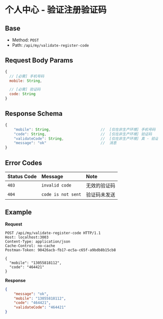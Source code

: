 # 个人中心 - 验证注册验证码

## Base

* Method: `POST`
* Path: `/api/my/validate-register-code`

## Request Body Params

```js
{
  // [必需] 手机号码
  mobile: String,

  // [必需] 验证码
  code: String
}
```

## Response Schema

```js
{
    "mobile": String,                       //  [仅在非生产环境] 手机号码
    "code": String,                         //  [仅在非生产环境] 验证码
    "validateCode": String,                 //  [仅在非生产环境] 真 · 验证码
    "message": "ok"                         //  消息
}
```

## Error Codes

Status Code | Message                 | Note
:---------- | :---------------------- | :----
`403`       | `invalid code`          | 无效的验证码
`404`       | `code is not sent`      | 验证码未发送

## Example

**Request**

```
POST /api/my/validate-register-code HTTP/1.1
Host: localhost:3003
Content-Type: application/json
Cache-Control: no-cache
Postman-Token: 90426acb-fb17-ec5a-c65f-a9bdb8b15cb8

{
  "mobile": "13055818112",
  "code": "464421"
}
```

**Response**

```json
{
    "message": "ok",
    "mobile": "13055818112",
    "code": "464421",
    "validateCode": "464421"
}
```

[signature]: ../../../../signature.md

[user-model]: ../../../../model/user.md
